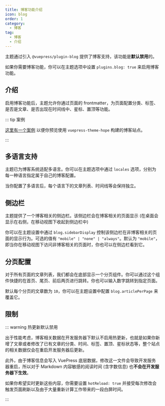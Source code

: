 ```yaml
---
title: 博客功能介绍
icon: blog
order: 1
category:
  - 博客
tag:
  - 博客
  - 介绍
---
```


主题通过引入 `@vuepress/plugin-blog` 提供了博客支持，该功能是**默认禁用**的。

如果你需要博客功能，你可以在主题选项中设置 `plugins.blog: true` 来启用博客功能。

<!-- more -->

## 介绍

启用博客功能后，主题允许你通过页面的 frontmatter，为页面配置分类、标签、是否是文章、是否出现在时间线中、星标、置顶等功能。

::: tip 案例

[这里有一个案例](https://mister-hope.com/) 以便你预览使用 `vuepress-theme-hope` 构建的博客站点。

:::

## 多语言支持

主题已为博客系统适配多语言。你可以在主题选项中通过 `locales` 选项，分别为每一种语言指定属于自己的博客配置。

当你配置了多语言后，每个语言下的文章列表、时间线等会保持独立。

## 侧边栏

主题提供了一个博客相关的侧边栏。该侧边栏会在博客相关的页面显示 (在桌面会显示在右侧，在移动视图下收起到侧边栏中)

你可以在主题设置中通过 `blog.sidebarDisplay` 控制该侧边栏在非博客相关的页面的显示行为。可选的值有 `"mobile" | "none" | "always"`。默认为 `"mobile"`，即当你在移动视图下访问非博客相关的页面时，你也可以在侧边栏看到它。

## 分页配置

对于所有页面的文章列表，我们都会在底部显示一个分页组件。你可以通过这个组件快捷的在首页、尾页、前后两页进行跳转。你也可以输入数字跳转到指定页面。

默认每个分页的文章数为 `10`，你可以在主题设置中配置 `blog.articlePerPage` 来覆盖它。

## 限制

::: warning 热更新默认禁用

出于性能考虑，博客相关数据在开发服务器下默认不启用热更新，也就是如果你新增了文章或者修改了已有文章的分类、时间、标签、置顶、星标状态等，整个站点的相关数据仅会在重启开发服务器后更新。

此外，由于博客信息会写入 VuePress 底层数据，修改这一文件会导致开发服务器重启，所以对于 Markdown 内容敏感的阅读时间 (含字数信息) 也**不会在开发服务器下生效**。

如果你希望实时更新这些内容，你需要设置 `hotReload: true` 并接受每次修改会触发页面刷新以及由于大量重新计算工作带来的一段白屏时间。

:::
